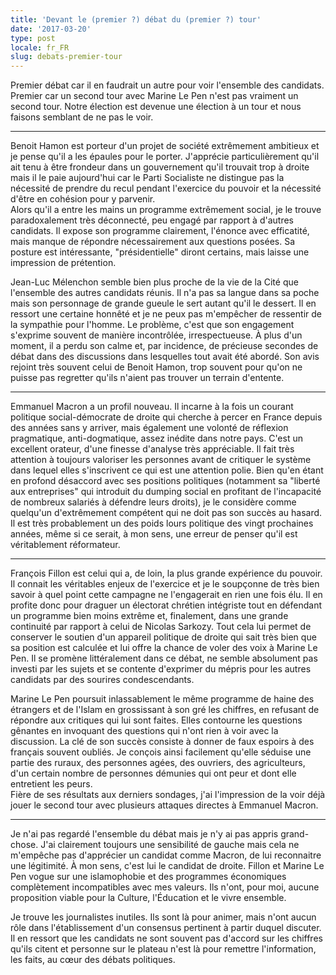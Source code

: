 ```yaml
---
title: 'Devant le (premier ?) débat du (premier ?) tour'
date: '2017-03-20'
type: post
locale: fr_FR
slug: debats-premier-tour
---
```


Premier débat car il en faudrait un autre pour voir l'ensemble des candidats. Premier car un second tour avec Marine Le Pen n'est pas vraiment un second tour. Notre élection est devenue une élection à un tour et nous faisons semblant de ne pas le voir.

***

Benoit Hamon est porteur d'un projet de société extrêmement ambitieux et je pense qu'il a les épaules pour le porter. J'apprécie particulièrement qu'il ait tenu à être frondeur dans un gouvernement qu'il trouvait trop à droite mais il le paie aujourd'hui car le Parti Socialiste ne distingue pas la nécessité de prendre du recul pendant l'exercice du pouvoir et la nécessité d'être en cohésion pour y parvenir.  
Alors qu'il a entre les mains un programme extrêmement social, je le trouve paradoxalement très déconnecté, peu engagé par rapport à d'autres candidats. Il expose son programme clairement, l'énonce avec efficatité, mais manque de répondre nécessairement aux questions posées. Sa posture est intéressante, "présidentielle" diront certains, mais laisse une impression de prétention.

Jean-Luc Mélenchon semble bien plus proche de la vie de la Cité que l'ensemble des autres candidats réunis. Il n'a pas sa langue dans sa poche mais son personnage de grande gueule le sert autant qu'il le dessert. Il en ressort une certaine honnêté et je ne peux pas m'empêcher de ressentir de la sympathie pour l'homme. Le problème, c'est que son engagement s'exprime souvent de manière incontrôlée, irrespectueuse. À plus d'un moment, il a perdu son calme et, par incidence, de précieuse secondes de débat dans des discussions dans lesquelles tout avait été abordé. Son avis rejoint très souvent celui de Benoit Hamon, trop souvent pour qu'on ne puisse pas regretter qu'ils n'aient pas trouver un terrain d'entente.

***

Emmanuel Macron a un profil nouveau. Il incarne à la fois un courant politique social-démocrate de droite qui cherche à percer en France depuis des années sans y arriver, mais également une volonté de réflexion pragmatique, anti-dogmatique, assez inédite dans notre pays. C'est un excellent orateur, d'une finesse d'analyse très appréciable. Il fait très attention à toujours valoriser les personnes avant de critiquer le système dans lequel elles s'inscrivent ce qui est une attention polie. Bien qu'en étant en profond désaccord avec ses positions politiques (notamment sa "liberté aux entreprises" qui introduit du <span lang="en">dumping</span> social en profitant de l'incapacité de nombreux salariés à défendre leurs droits), je le considère comme quelqu'un d'extrêmement compétent qui ne doit pas son succès au hasard. Il est très probablement un des poids lours politique des vingt prochaines années, même si ce serait, à mon sens, une erreur de penser qu'il est véritablement réformateur.

***

François Fillon est celui qui a, de loin, la plus grande expérience du pouvoir. Il connait les véritables enjeux de l'exercice et je le soupçonne de très bien savoir à quel point cette campagne ne l'engagerait en rien une fois élu. Il en profite donc pour draguer un électorat chrétien intégriste tout en défendant un programme bien moins extrême et, finalement, dans une grande continuité par rapport à celui de Nicolas Sarkozy. Tout cela lui permet de conserver le soutien d'un appareil politique de droite qui sait très bien que sa position est calculée et lui offre la chance de voler des voix à Marine Le Pen. Il se promène littéralement dans ce débat, ne semble absolument pas investi par les sujets et se contente d'exprimer du mépris pour les autres candidats par des sourires condescendants.

Marine Le Pen poursuit inlassablement le même programme de haine des étrangers et de l'Islam en grossissant à son gré les chiffres, en refusant de répondre aux critiques qui lui sont faites. Elles contourne les questions gênantes en invoquant des questions qui n'ont rien à voir avec la discussion. La clé de son succès consiste à donner de faux espoirs à des français souvent oubliés. Je conçois ainsi facilement qu'elle séduise une partie des ruraux, des personnes agées, des ouvriers, des agriculteurs, d'un certain nombre de personnes démunies qui ont peur et dont elle entretient les peurs.  
Fière de ses résultats aux derniers sondages, j'ai l'impression de la voir déjà jouer le second tour avec plusieurs attaques directes à Emmanuel Macron.

***

Je n'ai pas regardé l'ensemble du débat mais je n'y ai pas appris grand-chose. J'ai clairement toujours une sensibilité de gauche mais cela ne m'empêche pas d'apprécier un candidat comme Macron, de lui reconnaitre une légitimité. À mon sens, c'est lui le candidat de droite. Fillon et Marine Le Pen vogue sur une islamophobie et des programmes économiques complètement incompatibles avec mes valeurs. Ils n'ont, pour moi, aucune proposition viable pour la Culture, l'Éducation et le vivre ensemble.

Je trouve les journalistes inutiles. Ils sont là pour animer, mais n'ont aucun rôle dans l'établissement d'un consensus pertinent à partir duquel discuter. Il en ressort que les candidats ne sont souvent pas d'accord sur les chiffres qu'ils citent et personne sur le plateau n'est là pour remettre l'information, les faits, au cœur des débats politiques.
